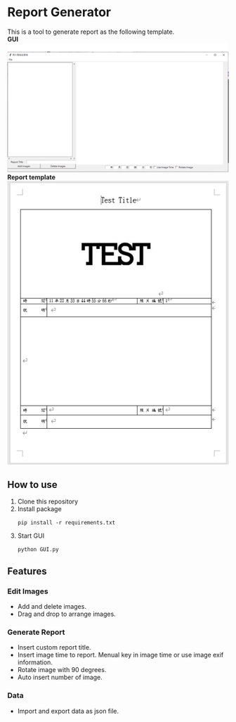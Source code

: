 # Report Generator
This is a tool to generate report as the following template.  
**GUI**  
![GUI](doc/GUI.png)
**Report template**  
![Report template](doc/report_template.png)
## **How to use**
1. Clone this repository
2. Install package  
    ```
    pip install -r requirements.txt
    ```
3. Start GUI
    ```
    python GUI.py
    ```

## **Features**
### Edit Images  
* Add and delete images.
* Drag and drop to arrange images.
### Generate Report
* Insert custom report title.
* Insert image time to report. Menual key in image time or use image exif information.
* Rotate image with 90 degrees.
* Auto insert number of image.
### Data
* Import and export data as json file.
